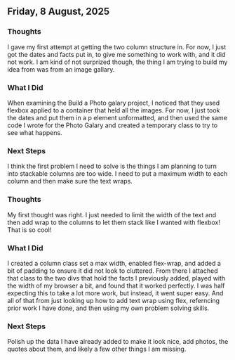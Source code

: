## Friday, 8 August, 2025

### Thoughts
I gave my first attempt at getting the two column structure in. For now, I just got the dates and facts put in, to give me something to work with, and it did not work. I am kind of not surprized though, the thing I am trying to build my idea from was from an image gallary. 

### What I Did

When examining the Build a Photo galary project, I noticed that they used flexbox applied to a container that held all the images. For now, I just took the dates and put them in a p element unformatted, and then used the same code I wrote for the Photo Galary and created a temporary class to try to see what happens. 

### Next Steps

I think the first problem I need to solve is the things I am planning to turn into stackable columns are too wide. I need to put a maximum width to each column and then make sure the text wraps. 

### Thoughts

My first thought was right. I just needed to limit the width of the text and then add wrap to the columns to let them stack like I wanted with flexbox! That is so cool! 

### What I Did

I created a column class set a max width, enabled flex-wrap, and added a bit of padding to ensure it did not look to cluttered. From there I attached that class to the two divs that hold the facts I previously added, played with the width of my browser a bit, and found that it worked perfectly. I was half expecting this to take a lot more work, but instead, it went super easy. And all of that from just looking up how to add text wrap using flex, referncing prior work I have done, and then using my own problem solving skills. 

### Next Steps

Polish up the data I have already added to make it look nice, add photos, the quotes about them, and likely a few other things I am missing. 